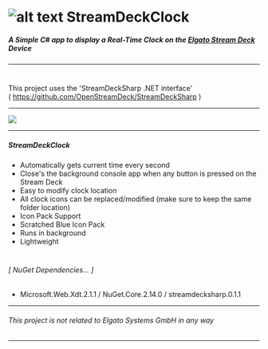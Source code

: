 #  ![alt text](https://i.imgur.com/qxkqcnC.png "treamDeckClock") StreamDeckClock
  
##### A Simple C# app to display a Real-Time Clock on the [Elgato Stream Deck](https://www.elgato.com/en/gaming/stream-deck) Device
---
  

#

This project uses the 'StreamDeckSharp .NET interface'  
( https://github.com/OpenStreamDeck/StreamDeckSharp )  

---

 ![](https://i.imgur.com/Jkvmgfk.jpg)
 
---

##### StreamDeckClock
- Automatically gets current time every second
- Close's the background console app when any button is pressed on the Stream Deck
- Easy to modify clock location
- All clock icons can be replaced/modified (make sure to keep the same folder location)
- Icon Pack Support
- Scratched Blue Icon Pack
- Runs in background
- Lightweight
#
###### [ NuGet Dependencies... ] 
+ Microsoft.Web.Xdt.2.1.1 / NuGet.Core.2.14.0  / streamdecksharp.0.1.1  

---
 
###### This project is not related to *Elgato Systems GmbH* in any way

---
 
